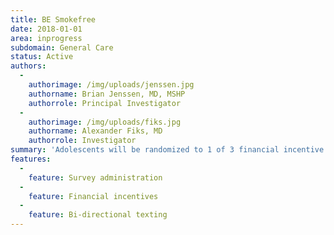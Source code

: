```yaml
---
title: BE Smokefree
date: 2018-01-01
area: inprogress
subdomain: General Care
status: Active
authors:
  - 
    authorimage: /img/uploads/jenssen.jpg
    authorname: Brian Jenssen, MD, MSHP
    authorrole: Principal Investigator
  - 
    authorimage: /img/uploads/fiks.jpg
    authorname: Alexander Fiks, MD
    authorrole: Investigator
summary: 'Adolescents will be randomized to 1 of 3 financial incentive groups: (1) reward-based, with each adolescent receiving incremental $15-45 payments submitted into a virtual account when program benchmarks for the Quitline are achieved (maximum $150); (2) loss-framed, with $150 deposited into a virtual account, with $15-45 losses deducted from the account for each benchmark not achieved, with withdrawal only allowed at the end of the study; and (3) no financial incentive. The Quitline is funded by the Pennsylvania Department of Health and staffed by trained cessation counselors available 24 hours a day, 7 days a week.'
features:
  - 
    feature: Survey administration
  - 
    feature: Financial incentives
  - 
    feature: Bi-directional texting
---
```

